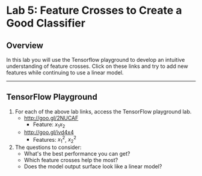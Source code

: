 # Lab 5: Feature Crosses to Create a Good Classifier

## Overview

In this lab you will use the Tensorflow playground to develop an intuitive understanding of feature crosses. Click on these links and try to add new features while continuing to use a linear model.

---
## TensorFlow Playground

1. For each of the above lab links, access the TensorFlow playground lab.
   * http://goo.gl/2NUCAF
       * Feature: $x_1x_2$
   * http://goo.gl/ivd4x4
       * Features: $x_1^2$, $x_2^2$
2. The questions to consider:
    * What's the best performance you can get?
    * Which feature crosses help the most?
    * Does the model output surface look like a linear model?